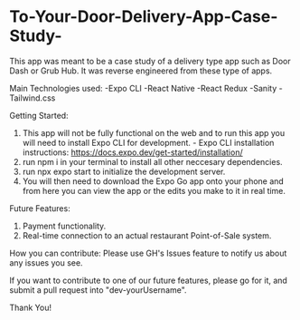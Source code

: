 # To-Your-Door-Delivery-App-Case-Study-

This app was meant to be a case study of a delivery type app such as Door Dash or Grub Hub. It was reverse engineered from these type
of apps. 

Main Technologies used:
-Expo CLI
-React Native
-React Redux
-Sanity
-Tailwind.css

Getting Started:

1. This app will not be fully functional on the web and to run this app you will need to install Expo CLI for development.
        - Expo CLI installation instructions: https://docs.expo.dev/get-started/installation/
2. run npm i in your terminal to install all other neccesary dependencies. 
3. run npx expo start to initialize the development server. 
4. You will then need to download the Expo Go app onto your phone and from here you can view the app 
    or the edits you make to it in real time.
    
 Future Features:
  1. Payment functionality. 
  2. Real-time connection to an actual restaurant Point-of-Sale system.
  
How you can contribute:
Please use GH's Issues feature to notify us about any issues you see.

If you want to contribute to one of our future features, please go for it, and submit a pull request into "dev-yourUsername".

Thank You!
